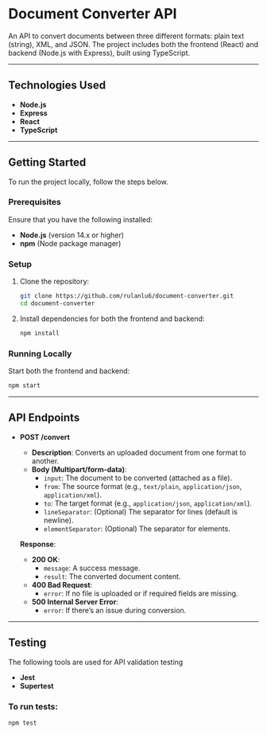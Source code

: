 # Document Converter API

An API to convert documents between three different formats: plain text (string), XML, and JSON. The project includes both the frontend (React) and backend (Node.js with Express), built using TypeScript.

---

## Technologies Used

- **Node.js**
- **Express**
- **React**
- **TypeScript**

---

## Getting Started

To run the project locally, follow the steps below.

### Prerequisites

Ensure that you have the following installed:

- **Node.js** (version 14.x or higher)
- **npm** (Node package manager)

### Setup

1. Clone the repository:

   ```bash
   git clone https://github.com/rulanlu6/document-converter.git
   cd document-converter
   ```

2. Install dependencies for both the frontend and backend:

   ```bash
   npm install
   ```

### Running Locally

Start both the frontend and backend:

```bash
npm start
```

---

## API Endpoints

- **POST /convert**

  - **Description**: Converts an uploaded document from one format to another.
  - **Body (Multipart/form-data)**:
    - `input`: The document to be converted (attached as a file).
    - `from`: The source format (e.g., `text/plain`, `application/json`, `application/xml`).
    - `to`: The target format (e.g., `application/json`, `application/xml`).
    - `lineSeparator`: (Optional) The separator for lines (default is newline).
    - `elementSeparator`: (Optional) The separator for elements.

  **Response**:

  - **200 OK**:
    - `message`: A success message.
    - `result`: The converted document content.
  - **400 Bad Request**:
    - `error`: If no file is uploaded or if required fields are missing.
  - **500 Internal Server Error**:
    - `error`: If there’s an issue during conversion.

---

## Testing

The following tools are used for API validation testing

- **Jest**
- **Supertest**

### To run tests:

```bash
npm test
```
